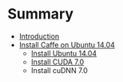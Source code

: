 # Summary

* [Introduction](README.md)
* [Install Caffe on Ubuntu 14.04](install_caffe_on_ubuntu_14_04.md)
   * [Install Ubuntu 14.04](install_ubuntu_14_04.md)
   * [Install CUDA 7.0](install_cuda_7.md)
   * Install cuDNN 7.0

